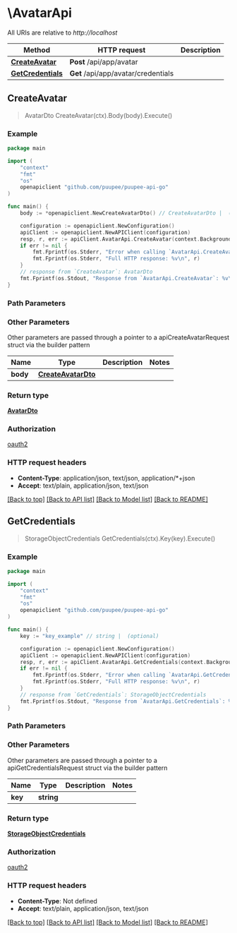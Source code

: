 # \AvatarApi

All URIs are relative to *http://localhost*

Method | HTTP request | Description
------------- | ------------- | -------------
[**CreateAvatar**](AvatarApi.md#CreateAvatar) | **Post** /api/app/avatar | 
[**GetCredentials**](AvatarApi.md#GetCredentials) | **Get** /api/app/avatar/credentials | 



## CreateAvatar

> AvatarDto CreateAvatar(ctx).Body(body).Execute()



### Example

```go
package main

import (
    "context"
    "fmt"
    "os"
    openapiclient "github.com/puupee/puupee-api-go"
)

func main() {
    body := *openapiclient.NewCreateAvatarDto() // CreateAvatarDto |  (optional)

    configuration := openapiclient.NewConfiguration()
    apiClient := openapiclient.NewAPIClient(configuration)
    resp, r, err := apiClient.AvatarApi.CreateAvatar(context.Background()).Body(body).Execute()
    if err != nil {
        fmt.Fprintf(os.Stderr, "Error when calling `AvatarApi.CreateAvatar``: %v\n", err)
        fmt.Fprintf(os.Stderr, "Full HTTP response: %v\n", r)
    }
    // response from `CreateAvatar`: AvatarDto
    fmt.Fprintf(os.Stdout, "Response from `AvatarApi.CreateAvatar`: %v\n", resp)
}
```

### Path Parameters



### Other Parameters

Other parameters are passed through a pointer to a apiCreateAvatarRequest struct via the builder pattern


Name | Type | Description  | Notes
------------- | ------------- | ------------- | -------------
 **body** | [**CreateAvatarDto**](CreateAvatarDto.md) |  | 

### Return type

[**AvatarDto**](AvatarDto.md)

### Authorization

[oauth2](../README.md#oauth2)

### HTTP request headers

- **Content-Type**: application/json, text/json, application/*+json
- **Accept**: text/plain, application/json, text/json

[[Back to top]](#) [[Back to API list]](../README.md#documentation-for-api-endpoints)
[[Back to Model list]](../README.md#documentation-for-models)
[[Back to README]](../README.md)


## GetCredentials

> StorageObjectCredentials GetCredentials(ctx).Key(key).Execute()



### Example

```go
package main

import (
    "context"
    "fmt"
    "os"
    openapiclient "github.com/puupee/puupee-api-go"
)

func main() {
    key := "key_example" // string |  (optional)

    configuration := openapiclient.NewConfiguration()
    apiClient := openapiclient.NewAPIClient(configuration)
    resp, r, err := apiClient.AvatarApi.GetCredentials(context.Background()).Key(key).Execute()
    if err != nil {
        fmt.Fprintf(os.Stderr, "Error when calling `AvatarApi.GetCredentials``: %v\n", err)
        fmt.Fprintf(os.Stderr, "Full HTTP response: %v\n", r)
    }
    // response from `GetCredentials`: StorageObjectCredentials
    fmt.Fprintf(os.Stdout, "Response from `AvatarApi.GetCredentials`: %v\n", resp)
}
```

### Path Parameters



### Other Parameters

Other parameters are passed through a pointer to a apiGetCredentialsRequest struct via the builder pattern


Name | Type | Description  | Notes
------------- | ------------- | ------------- | -------------
 **key** | **string** |  | 

### Return type

[**StorageObjectCredentials**](StorageObjectCredentials.md)

### Authorization

[oauth2](../README.md#oauth2)

### HTTP request headers

- **Content-Type**: Not defined
- **Accept**: text/plain, application/json, text/json

[[Back to top]](#) [[Back to API list]](../README.md#documentation-for-api-endpoints)
[[Back to Model list]](../README.md#documentation-for-models)
[[Back to README]](../README.md)

